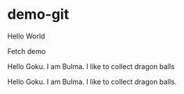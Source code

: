 # demo-git

Hello World

Fetch demo

Hello Goku. I am Bulma. I like to collect dragon balls

Hello Goku. I am Bulma. I like to collect dragon balls.
